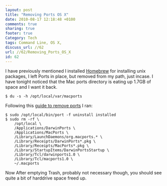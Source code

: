 ```yaml
---
layout: post
title: "Removing Ports OS X"
date: 2010-08-17 12:18:48 +0100 
comments: true
sharing: true
footer: true
Category: Tech
tags: Command Line, OS X,
discuss_url: //62
url: //62/Removing_Ports_OS_X
id: 62
---
```

I have previously mentioned I installed [Homebrew][] for installing unix packages, I left Ports in place, but removed from my path, just incase. I have tonight noticed that the Mac ports directory is eating up 1.7GB of space and I want it back.

    $ du -s -h /opt/local/var/macports

Following this [guide to remove ports][rmports] I ran:

    $ sudo /opt/local/bin/port -f uninstall installed
    $ sudo rm -rf \
        /opt/local \
        /Applications/DarwinPorts \
        /Applications/MacPorts \
        /Library/LaunchDaemons/org.macports.* \
        /Library/Receipts/DarwinPorts*.pkg \
        /Library/Receipts/MacPorts*.pkg \
        /Library/StartupItems/DarwinPortsStartup \
        /Library/Tcl/darwinports1.0 \
        /Library/Tcl/macports1.0 \
        ~/.macports

Now After emptying Trash, probably not necessary though, you should see quite a bit of harddrive space freed up.

[Homebrew]: http://amaras-tech.co.uk/people/morgan/article/44
[rmports]: http://guide.macports.org/chunked/installing.macports.uninstalling.html
